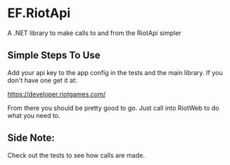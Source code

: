 EF.RiotApi
==========

A .NET library to make calls to and from the RiotApi simpler


Simple Steps To Use
--------
Add your api key to the app config in the tests and the main library. If you don't have one get it at:

https://developer.riotgames.com/

From there you should be pretty good to go.  Just call into RiotWeb to do what you need to. 


Side Note:
--------
Check out the tests to see how calls are made.
